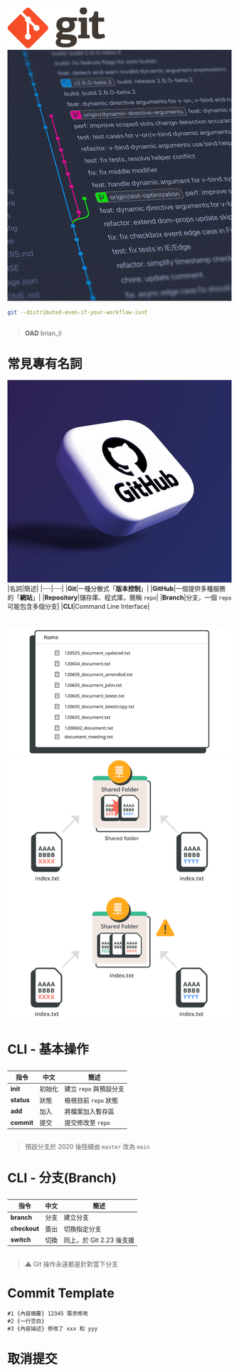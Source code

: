 ﻿---
marp: true
paginate: true
headingDivider: 1
---
# 
![](asset\gitlogo.png)
![bg right:33%](asset\log.jpg)

```sh
git --distributed-even-if-your-workflow-isnt
```
##
> **OAD**
>brian_li

# **常見**專有名詞
![bg left:33%](asset\github.jpeg)
|名詞|簡述|
|---|---|
|**Git**|一種分散式「**版本控制**」|
|**GitHub**|一個提供多種服務的「**網站**」|
|**Repository**|儲存庫、程式庫，簡稱 `repo`|
|**Branch**|分支，一個 `repo` 可能包含多個分支|
|**CLI**|Command Line Interface|

# 
![bg 120%](asset\novc.png)
![bg fit](asset\aftervc.png)

# CLI - **基本操作**
##
|指令|中文|簡述|
|---|---|---|
|**init**|初始化|建立 `repo` 與預設分支|
|**status**|狀態|檢視目前 `repo` 狀態|
|**add**|加入|將檔案加入暫存區|
|**commit**|提交|提交修改至 `repo` |
##
> 預設分支於 2020 後陸續由 `master` 改為 `main`

# CLI - **分支**(Branch)
##
|指令|中文|簡述|
|---|---|---|
|**branch**|分支|建立分支|
|**checkout**|簽出|切換指定分支|
|**switch**|切換|同上，於 Git 2.23 後支援|
##
> ⚠️ Git 操作永遠都是針對當下分支

# Commit Template

```
#1 {內容摘要} 12345 需求修改
#2 {一行空白}
#3 {內容描述} 修改了 xxx 和 yyy
```

# 取消提交